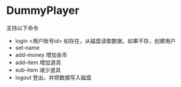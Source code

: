 # DummyPlayer

支持以下命令

- login <用户账号id> 如存在，从磁盘读取数据，如果不存，创建用户
- set-name <name>
- add-money 增加金币
- add-item <item-id> <item-cnt> 增加道具
- sub-item <item-id> <item-cnt> 减少道具
- logout 登出，并把数据写入磁盘
